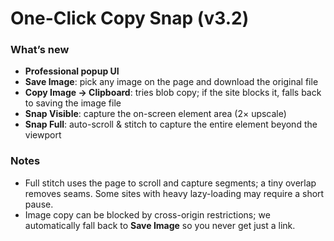 # One-Click Copy Snap (v3.2)

### What’s new
- **Professional popup UI**
- **Save Image**: pick any image on the page and download the original file
- **Copy Image → Clipboard**: tries blob copy; if the site blocks it, falls back to saving the image file
- **Snap Visible**: capture the on-screen element area (2× upscale)
- **Snap Full**: auto-scroll & stitch to capture the entire element beyond the viewport

### Notes
- Full stitch uses the page to scroll and capture segments; a tiny overlap removes seams. Some sites with heavy lazy-loading may require a short pause.
- Image copy can be blocked by cross-origin restrictions; we automatically fall back to **Save Image** so you never get just a link.
